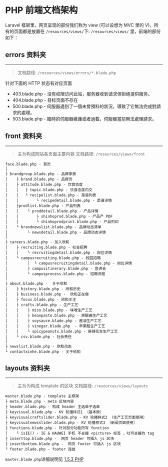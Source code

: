 # PHP 前端文档架构

Laravel 框架里，网页呈现的部份我们称为 view (可以设想为 MVC 里的 V)，所有的页面都是放置在 `/resources/views/`下:
`/resources/views/` 里，前端的部份如下：

## errors 资料夹
---

> 文档路径: `/resources/views/errors/*.blade.php`

针对下面的 HTTP 状态有对应页面
- 403.blade.php - 没有权限访问此站，服务器收到请求但拒绝提供服务。
- 404.blade.php - 目标页面不存在
- 500.blade.php - 伺服器遇到了一個未曾預料的狀況，導致了它無法完成對請求的處理。
- 503.blade.php - 臨時的伺服器維護或者過載，伺服器當前無法處理請求。

## front 资料夹
---

> 主为构成网站各页面主要内容
> 文档路径: `/resources/views/front`

```
face.blade.php - 首页
│
├ brandgroup.blade.php - 品牌家族
│    ├ brand.blade.php - 品牌页
│    ├ attitude.blade.php - 饮食态度
│    │   ├ topic.blade.php - 饮食态度内文    
│    │   └ recipelist.blade.php - 菜谱列表
│    │        └ recipedetail.blade.php - 菜谱详情            
│    ├prodlist.blade.php - 产品列表
│    │    └ proddetail.blade.php - 产品详情
│    │        ├ shinhoprod.blade.php - 产品产 PDF
│    │        └ shinhoprodprint.blade.php - 产品列印
│    └ brandnewslist.blade.php - 品牌动态清单
│         └ newsdetail.blade.php - 品牌动态详情
│
├ careers.blade.php - 加入欣和
│    ├ recruiting.blade.php - 社会招聘
│    │    └ recruitingdetail.blade.php - 岗位详情
│    └ campusrecruiting.blade.php - 校园招聘
│         │  └ campusrecruitingdetail.blade.php - 岗位详情
│         ├ campusitinerary.blade.php - 宣讲会
│         └ campusprocess.blade.php - 招聘流程
│
├ about.blade.php -  关于欣和
│    ├ history.blade.php - 欣和历史
│    ├ business.blade.php -  欣和正在做
│    ├ focus.blade.php - 欣和关注
│    ├ crafts.blade.php - 生产工艺
│    │    ├ miso.blade.php - 味噌生产工艺
│    │    ├ beanpaste.blade.php - 原酿酱生产工艺
│    │    ├ soysauce.blade.php - 酱油生产工艺
│    │    ├ vinegar.blade.php  - 苹果醋生产工艺 
│    │    └ spicypeanuts.blade.php - 麻辣花生生产工艺
│    └ csv.blade.php - 社会责任
│
├ newslist.blade.php - 欣和动态
└ contactxinhe.blade.php - 关于欣和

```

## layouts 资料夹
---
> 主为为构成 template 的区块
> 文档路径: `/resources/views/layouts`

```
master.blade.php - template 主框架
├ meta.blade.php - meta 区块内容
├ header.blade.php - 构成 header 主选单子选单
├ keyvisual.blade.php - KV 轮播样式1 （基本款）
├ keyvisualcraftslider.blade.php - KV 轮播样式2 （生产工艺页面使用）
├ keyvisualnewsslider.blade.php - KV 轮播样式3 （新闻页面使用）
├ functions.blade.php - 针对部分功能所写 function 
│    └ isIE() - IE & HAUWEI 手机 不支援 <picture> 标签 ，吐可支援的 tag
├ inserttop.blade.php -  网页 header 可插入 js 区块
├ insertbottom.blade.php -  网页 footer 可插入 js 区块
└ footer.blade.php - footer 连结

```

`master.blade.php`详细说明见 [1.5.3 PHP](/xin-zeng-yu-wei-yun-f/php.md)

